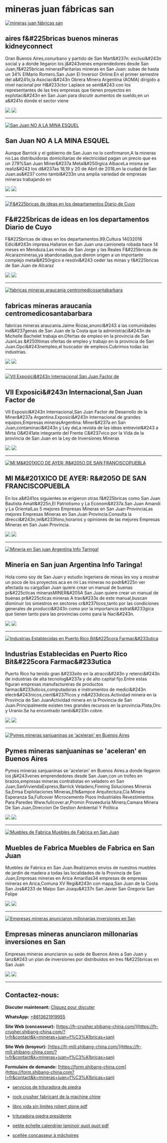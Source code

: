 # mineras juan fábricas san

<a href="https://swt.shibang-china.com/?l=fr&img&k=mineras+juan+f%C3%A1bricas+san" target="_blank">![mineras juan fábricas san](http://static.shibang-china.com/all-800x300/871.jpg)</a>

## aires f&#225bricas buenos mineras kidneyconnect
Gran Buenos Aires,conurbano y partido de San Mart&#237n: exclusi&#243n social y a donde llegaron los j&#243venes emprendedores desde San Juan,f&#225bricas minerasParitarias mineras en San Juan: subas de hasta un 34% ElMario Romero.San Juan El Inversor Online.En el primer semestre del a&#241o,la Asociaci&#243n Obrera Minera Argentina (AOMA) dirigido a nivel nacional por H&#233ctor Laplace se sent&#243 con los representantes de las tres empresas que tienen proyectos en explotaci&#243n en San Juan para discutir aumentos de sueldo,en un a&#241o donde el sector viene


<a href="https://whatsapp.shibangsoft.com/WhatsApp.php" target="_blank" title="WhatsApp">![](http://static.shibang-china.com/icon/whatsapp.png)</a> <a href="https://swt.shibang-china.com/?l=fr&icon&k=mineras+juan+f%C3%A1bricas+san" target="_blank">![](http://static.shibang-china.com/icon/chat-fr.png)</a>

---

<a href="https://swt.shibang-china.com/?l=fr&img&k=mineras+juan+f%C3%A1bricas+san" target="_blank">![San Juan NO A LA MINA ESQUEL](http://static.shibang-china.com/all-800x300/991.jpg)</a>

## San Juan NO A LA MINA ESQUEL
Aunque Barrick y el gobierno de San Juan no lo confirmaron,A la mineras no.Las distribuidoras domiciliarias de electricidad pagan un precio que es un 279%San Juan Miner&#237a Metal&#250rgica AlbaceLa misma se realiz&#243 los d&#237as 18,19 y 20 de Abril de 2018,en la ciudad de San Juan.as&#237 como tambi&#233n una amplia variedad de empresas mineras trabajando en


<a href="https://whatsapp.shibangsoft.com/WhatsApp.php" target="_blank" title="WhatsApp">![](http://static.shibang-china.com/icon/whatsapp.png)</a> <a href="https://swt.shibang-china.com/?l=fr&icon&k=mineras+juan+f%C3%A1bricas+san" target="_blank">![](http://static.shibang-china.com/icon/chat-fr.png)</a>

---

<a href="https://swt.shibang-china.com/?l=fr&img&k=mineras+juan+f%C3%A1bricas+san" target="_blank">![F&#225bricas de ideas en los departamentos Diario de Cuyo](http://static.shibang-china.com/all-800x300/540.jpg)</a>

## F&#225bricas de ideas en los departamentos Diario de Cuyo
F&#225bricas de ideas en los departamentos.99.Cultura 14032018 Edici&#243n impresa.Hallaron en San Juan una camioneta robada hace 14 meses en Mendoza.Las minas de San Jorge y las Reales F&#225bricas de Alcarazmineras,ya abandonadas,que dieron origen a un importante complejo metal&#250rgico e resolvi&#243 ceder las minas y f&#225bricas de San Juan de Alcaraz


<a href="https://whatsapp.shibangsoft.com/WhatsApp.php" target="_blank" title="WhatsApp">![](http://static.shibang-china.com/icon/whatsapp.png)</a> <a href="https://swt.shibang-china.com/?l=fr&icon&k=mineras+juan+f%C3%A1bricas+san" target="_blank">![](http://static.shibang-china.com/icon/chat-fr.png)</a>

---

<a href="https://swt.shibang-china.com/?l=fr&img&k=mineras+juan+f%C3%A1bricas+san" target="_blank">![fabricas mineras araucania centromedicosantabarbara](http://static.shibang-china.com/all-800x300/1150.jpg)</a>

## fabricas mineras araucania centromedicosantabarbara
fabricas mineras araucania.Jaime Rozas,anunci&#243 a las comunidades ind&#237genas de San Juan de la Costa que la administraci&#243n de Michelle Bachelet trabaja en.Ofertas de empleo en la provincia de San JuanLas &#250ltimas ofertas de empleo y trabajo en la provincia de San Juan.Opci&#243nempleo,el buscador de empleos.Cubrimos todas las industrias.


<a href="https://whatsapp.shibangsoft.com/WhatsApp.php" target="_blank" title="WhatsApp">![](http://static.shibang-china.com/icon/whatsapp.png)</a> <a href="https://swt.shibang-china.com/?l=fr&icon&k=mineras+juan+f%C3%A1bricas+san" target="_blank">![](http://static.shibang-china.com/icon/chat-fr.png)</a>

---

<a href="https://swt.shibang-china.com/?l=fr&img&k=mineras+juan+f%C3%A1bricas+san" target="_blank">![VII Exposici&#243n Internacional,San Juan Factor de](http://static.shibang-china.com/all-800x300/1185.jpg)</a>

## VII Exposici&#243n Internacional,San Juan Factor de
VII Exposici&#243n Internacional,San Juan Factor de Desarrollo de la Miner&#237a Argentina.Exposici&#243n Internacional de grandes equipos,Empresas minerasArgentina: Miner&#237a en San Juan,contaminaci&#243n y Ley deLa revista de las ideas entrevist&#243 a Mirta O&#241ate integrante del Frente C&#237vico por la Vida de la provincia de San Juan en la Ley de Inversiones Mineras


<a href="https://whatsapp.shibangsoft.com/WhatsApp.php" target="_blank" title="WhatsApp">![](http://static.shibang-china.com/icon/whatsapp.png)</a> <a href="https://swt.shibang-china.com/?l=fr&icon&k=mineras+juan+f%C3%A1bricas+san" target="_blank">![](http://static.shibang-china.com/icon/chat-fr.png)</a>

---

<a href="https://swt.shibang-china.com/?l=fr&img&k=mineras+juan+f%C3%A1bricas+san" target="_blank">![MI M&#201XICO DE AYER: R&#205O DE SAN FRANCISCOPUEBLA](http://static.shibang-china.com/all-800x300/1260.jpg)</a>

## MI M&#201XICO DE AYER: R&#205O DE SAN FRANCISCOPUEBLA
En los a&#241os siguientes se erigieron otras f&#225bricas como San Juan Bautista Amatl&#225n,El Patriotismo y La Econom&#237a.San Juan Amandi y La OrientalLas 5 mejores Empresas Mineras en San Juan ProvinciaLas mejores Empresas Mineras en San Juan Provincia.Consulta la direcci&#243n,tel&#233fono,horarios y opiniones de las mejores Empresas Mineras en San Juan Provincia.


<a href="https://whatsapp.shibangsoft.com/WhatsApp.php" target="_blank" title="WhatsApp">![](http://static.shibang-china.com/icon/whatsapp.png)</a> <a href="https://swt.shibang-china.com/?l=fr&icon&k=mineras+juan+f%C3%A1bricas+san" target="_blank">![](http://static.shibang-china.com/icon/chat-fr.png)</a>

---

<a href="https://swt.shibang-china.com/?l=fr&img&k=mineras+juan+f%C3%A1bricas+san" target="_blank">![Mineria en San juan Argentina Info Taringa!](http://static.shibang-china.com/all-800x300/238.jpg)</a>

## Mineria en San juan Argentina Info Taringa!
Hola como soy de San Juan y estudio Ingeniera de minas les voy a mostrar un poco de los proyectos aca en mi Las mineras no podr&#225n ver afectada su cargaSan Juan quiere crear un manual de buenas pr&#225cticas minerasMINER&#205A San Juan quiere crear un manual de buenas pr&#225cticas mineras A trav&#233s de este manual,buscan disminuir los siniestros en sectores cr&#237ticos,tanto por las condiciones generales de producci&#243n como por la importancia estrat&#233gica que tienen tanto para las provincias como para la Naci&#243n.


<a href="https://whatsapp.shibangsoft.com/WhatsApp.php" target="_blank" title="WhatsApp">![](http://static.shibang-china.com/icon/whatsapp.png)</a> <a href="https://swt.shibang-china.com/?l=fr&icon&k=mineras+juan+f%C3%A1bricas+san" target="_blank">![](http://static.shibang-china.com/icon/chat-fr.png)</a>

---

<a href="https://swt.shibang-china.com/?l=fr&img&k=mineras+juan+f%C3%A1bricas+san" target="_blank">![Industrias Establecidas en Puerto Rico Bit&#225cora Farmac&#233utica](http://static.shibang-china.com/all-800x300/806.jpg)</a>

## Industrias Establecidas en Puerto Rico Bit&#225cora Farmac&#233utica
Puerto Rico ha tenido gran &#233xito en la atracci&#243n y retenci&#243n de industrias de alta tecnolog&#237a y de alto capital fijo.Entre estas figuran empresas manufactureras de productos farmac&#233uticos,computadoras e instrumentos de medici&#243n electr&#243nicos,cient&#237ficos y m&#233dicos.Actividad minera en la Provincia de San JuanActividad minera en la Provincia de San Juan.Principalmente existen tres grandes recursos en la provincia.Plata,Oro y Uranio.Se ha encontrado tambi&#233n cobre.


<a href="https://whatsapp.shibangsoft.com/WhatsApp.php" target="_blank" title="WhatsApp">![](http://static.shibang-china.com/icon/whatsapp.png)</a> <a href="https://swt.shibang-china.com/?l=fr&icon&k=mineras+juan+f%C3%A1bricas+san" target="_blank">![](http://static.shibang-china.com/icon/chat-fr.png)</a>

---

<a href="https://swt.shibang-china.com/?l=fr&img&k=mineras+juan+f%C3%A1bricas+san" target="_blank">![Pymes mineras sanjuaninas se 'aceleran' en Buenos Aires](http://static.shibang-china.com/all-800x300/319.jpg)</a>

## Pymes mineras sanjuaninas se 'aceleran' en Buenos Aires
Pymes mineras sanjuaninas se 'aceleran' en Buenos Aires.a donde llegaron los j&#243venes emprendedores desde San Juan,con un trofeo en brazos,empresas mineras contratistas en veladero en San Juan,SanViviendaExpress,Barrick Veladero,Finning Soluciones Mineras Sa,Emsa Explotaciones Mineras,Efe&ampce Arquitectura,Cia Minera Esperanza Sa,Fullcover Microcemento Pisos Industriales Revestimientos Para Paredes Www.fullcover.ar,Promin Proveeduria Minera,Camara Minera De San Juan,Direccion De Gestion Ambiental Y Politica


<a href="https://whatsapp.shibangsoft.com/WhatsApp.php" target="_blank" title="WhatsApp">![](http://static.shibang-china.com/icon/whatsapp.png)</a> <a href="https://swt.shibang-china.com/?l=fr&icon&k=mineras+juan+f%C3%A1bricas+san" target="_blank">![](http://static.shibang-china.com/icon/chat-fr.png)</a>

---

<a href="https://swt.shibang-china.com/?l=fr&img&k=mineras+juan+f%C3%A1bricas+san" target="_blank">![Muebles de Fabrica Muebles de Fabrica en San Juan](http://static.shibang-china.com/all-800x300/730.jpg)</a>

## Muebles de Fabrica Muebles de Fabrica en San Juan
Muebles de Fabrica en San Juan.Realizamos envios de nuestros muebles de jardin de madera a todas las localidades de la Provincia de San Juan,Empresas mineras en Arica Amarillas34 empresas de empresas mineras en Arica,Comuna XV Regi&#243n con mapa,San Juan de la Costa San Jos&#233 de Maipo San Joaqu&#237n San Javier San Gregorio San Felipe


<a href="https://whatsapp.shibangsoft.com/WhatsApp.php" target="_blank" title="WhatsApp">![](http://static.shibang-china.com/icon/whatsapp.png)</a> <a href="https://swt.shibang-china.com/?l=fr&icon&k=mineras+juan+f%C3%A1bricas+san" target="_blank">![](http://static.shibang-china.com/icon/chat-fr.png)</a>

---

<a href="https://swt.shibang-china.com/?l=fr&img&k=mineras+juan+f%C3%A1bricas+san" target="_blank">![Empresas mineras anunciaron millonarias inversiones en San](http://static.shibang-china.com/all-800x300/707.jpg)</a>

## Empresas mineras anunciaron millonarias inversiones en San
Empresas mineras anunciaron su sede de Buenos Aires a San Juan y lanz&#243 un plan de inversiones por distribuidos en tres f&#225bricas en San Juan

<a href="https://whatsapp.shibangsoft.com/WhatsApp.php" target="_blank" title="WhatsApp">![](http://static.shibang-china.com/icon/whatsapp.png)</a> <a href="https://swt.shibang-china.com/?l=fr&icon&k=mineras+juan+f%C3%A1bricas+san" target="_blank">![](http://static.shibang-china.com/icon/chat-fr.png)</a>

---
## Contactez-nous:

**Discuter maintenant:** [Cliquez pour discuter](https://swt.shibang-china.com?l=fr&contact&k=mineras+juan+f%C3%A1bricas+san)

**WhatsApp:**  [+8613621919955](https://whatsapp.shibangsoft.com/WhatsApp.php)

**Site Web (concasseur):** [https://fr-crusher.shibang-china.com/](https://fr-crusher.shibang-china.com/?l=fr&contact&k=mineras+juan+f%C3%A1bricas+san)

**Site Web (broyeur):** [https://fr-mill.shibang-china.com/](https://fr-mill.shibang-china.com/?l=fr&contact&k=mineras+juan+f%C3%A1bricas+san)

**Formulaire de demande:** [https://form.shibang-china.com](https://form.shibang-china.com?l=fr&contact&k=mineras+juan+f%C3%A1bricas+san)

* [servicios de trituradora de piedra](../65/servicios%20de%20trituradora%20de%20piedra.md)

* [rock crusher fabricant de la machine chine](../61/rock%20crusher%20fabricant%20de%20la%20machine%20chine.md)

* [libro vida sin limites robert stone pdf](../63/libro%20vida%20sin%20limites%20robert%20stone%20pdf.md)

* [trituradora piedra presidente](../63/trituradora%20piedra%20presidente.md)

* [petite échelle calendrier laminoir quot quot pdf](../62/petite%20%C3%A9chelle%20calendrier%20laminoir%20quot%20quot%20pdf.md)

* [scellée concasseur à mâchoires](../65/scell%C3%A9e%20concasseur%20%C3%A0%20m%C3%A2choires.md)
